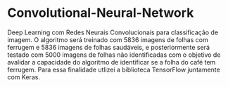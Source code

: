 # Convolutional-Neural-Network
Deep Learning com Redes Neurais Convolucionais para classificação de imagem. O algoritmo será treinado com 5836 imagens de folhas com ferrugem e 5836 imagens de folhas saudáveis, e posteriormente será testado com 5000 imagens de folhas não identificadas com o objetivo de avalidar a capacidade do algoritmo de identificar se a folha do café tem ferrugem. Para essa finalidade utlizei a biblioteca TensorFlow juntamente com Keras.
